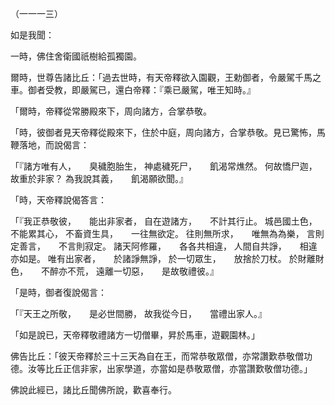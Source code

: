 （一一一三）

如是我聞：

一時，佛住舍衛國祇樹給孤獨園。

爾時，世尊告諸比丘：「過去世時，有天帝釋欲入園觀，王勅御者，令嚴駕千馬之車。御者受教，即嚴駕已，還白帝釋：『乘已嚴駕，唯王知時。』

「爾時，帝釋從常勝殿來下，周向諸方，合掌恭敬。

「時，彼御者見天帝釋從殿來下，住於中庭，周向諸方，合掌恭敬。見已驚怖，馬鞭落地，而說偈言：

「『諸方唯有人，　　臭穢胞胎生，
神處穢死尸，　　飢渴常燋然。
何故憍尸迦，　　故重於非家？
為我說其義，　　飢渴願欲聞。』

「時，天帝釋說偈答言：

「『我正恭敬彼，　　能出非家者，
自在遊諸方，　　不計其行止。
城邑國土色，　　不能累其心，
不畜資生具，　　一往無欲定。
往則無所求，　　唯無為為樂，
言則定善言，　　不言則寂定。
諸天阿修羅，　　各各共相違，
人間自共諍，　　相違亦如是。
唯有出家者，　　於諸諍無諍，
於一切眾生，　　放捨於刀杖。
於財離財色，　　不醉亦不荒，
遠離一切惡，　　是故敬禮彼。』

「是時，御者復說偈言：

「『天王之所敬，　　是必世間勝，
故我從今日，　　當禮出家人。』

「如是說已，天帝釋敬禮諸方一切僧畢，昇於馬車，遊觀園林。」

佛告比丘：「彼天帝釋於三十三天為自在王，而常恭敬眾僧，亦常讚歎恭敬僧功德。汝等比丘正信非家，出家學道，亦當如是恭敬眾僧，亦當讚歎敬僧功德。」

佛說此經已，諸比丘聞佛所說，歡喜奉行。






